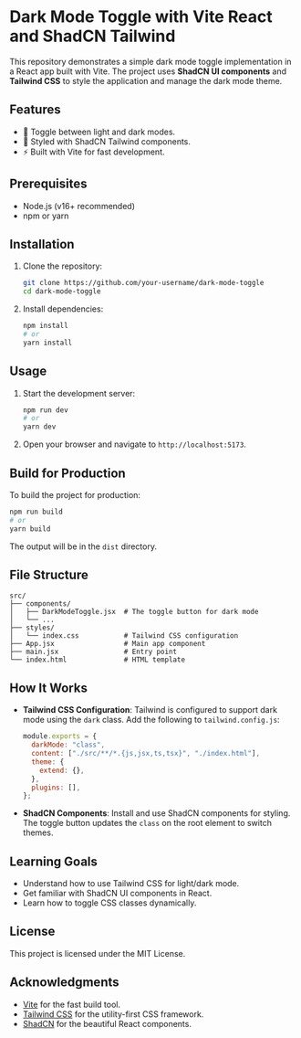 # Dark Mode Toggle with Vite React and ShadCN Tailwind

This repository demonstrates a simple dark mode toggle implementation in a React app built with Vite. The project uses **ShadCN UI components** and **Tailwind CSS** to style the application and manage the dark mode theme.

## Features

- 🌙 Toggle between light and dark modes.
- 🎨 Styled with ShadCN Tailwind components.
- ⚡ Built with Vite for fast development.

## Prerequisites

- Node.js (v16+ recommended)
- npm or yarn

## Installation

1. Clone the repository:

   ```bash
   git clone https://github.com/your-username/dark-mode-toggle
   cd dark-mode-toggle
   ```

2. Install dependencies:
   ```bash
   npm install
   # or
   yarn install
   ```

## Usage

1. Start the development server:

   ```bash
   npm run dev
   # or
   yarn dev
   ```

2. Open your browser and navigate to `http://localhost:5173`.

## Build for Production

To build the project for production:

```bash
npm run build
# or
yarn build
```

The output will be in the `dist` directory.

## File Structure

```plaintext
src/
├── components/
│   ├── DarkModeToggle.jsx  # The toggle button for dark mode
│   └── ...
├── styles/
│   └── index.css           # Tailwind CSS configuration
├── App.jsx                 # Main app component
├── main.jsx                # Entry point
└── index.html              # HTML template
```

## How It Works

- **Tailwind CSS Configuration**:
  Tailwind is configured to support dark mode using the `dark` class. Add the following to `tailwind.config.js`:

  ```javascript
  module.exports = {
    darkMode: "class",
    content: ["./src/**/*.{js,jsx,ts,tsx}", "./index.html"],
    theme: {
      extend: {},
    },
    plugins: [],
  };
  ```

- **ShadCN Components**:
  Install and use ShadCN components for styling. The toggle button updates the `class` on the root element to switch themes.

## Learning Goals

- Understand how to use Tailwind CSS for light/dark mode.
- Get familiar with ShadCN UI components in React.
- Learn how to toggle CSS classes dynamically.

## License

This project is licensed under the MIT License.

## Acknowledgments

- [Vite](https://vitejs.dev/) for the fast build tool.
- [Tailwind CSS](https://tailwindcss.com/) for the utility-first CSS framework.
- [ShadCN](https://shadcn.dev/) for the beautiful React components.
